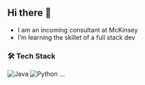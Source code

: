 ## Hi there 👋

-  I am an incoming consultant at McKinsey
-  I’m learning the skillet of a full stack dev

### 🛠️ Tech Stack
![Java](https://img.shields.io/badge/Java-ED8B00?style=flat&logo=java&logoColor=white)
![Python](https://img.shields.io/badge/Python-3776AB?style=flat&logo=python&logoColor=white)
...

